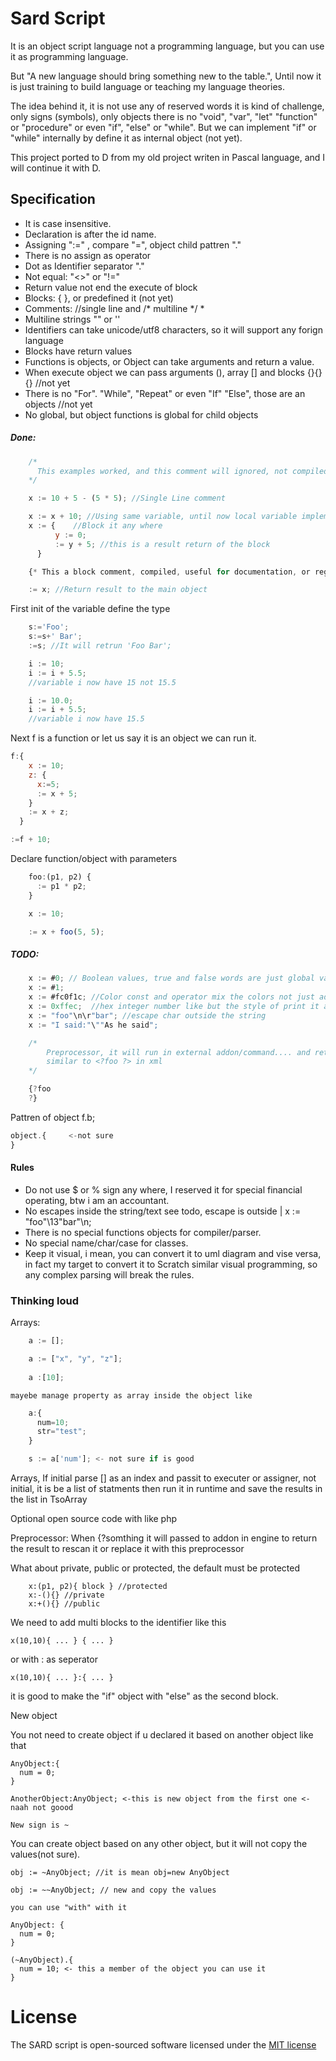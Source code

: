 Sard Script
===========

It is an object script language not a programming language, but you can use it as programming language.

But "A new language should bring something new to the table.", Until now it is just training to build language or teaching my language theories.

The idea behind it, it is not use any of reserved words it is kind of challenge, only signs (symbols), only objects there is no "void", "var", "let" "function" or "procedure" or even "if", "else" or "while".
But we can implement "if" or "while" internally by define it as internal object (not yet).

This project ported to D from my old project writen in Pascal language, and I will continue it with D.


Specification
-------------

  * It is case insensitive.
  * Declaration is after the id name.
  * Assigning ":=" , compare "=", object child pattren "."
  * There is no assign as operator
  * Dot as Identifier separator "."
  * Not equal: "<>" or "!="
  * Return value not end the execute of block
  * Blocks: { }, or predefined it (not yet)
  * Comments: //single line and /* multiline */  * 
  * Multiline strings "" or ''
  * Identifiers can take unicode/utf8 characters, so it will support any forign language
  * Blocks have return values
  * Functions is objects, or Object can take arguments and return a value.
  * When execute object we can pass arguments (), array [] and blocks {}{}{} //not yet
  * There is no "For". "While", "Repeat" or even "If" "Else", those are an objects //not yet
  * No global, but object functions is global for child objects
  
##### Done: #####

```js
    /*
      This examples worked, and this comment will ignored, not compiled or parsed as we say.
    */

    x := 10 + 5 - (5 * 5); //Single Line comment

    x := x + 10; //Using same variable, until now local variable implemented
    x := {    //Block it any where
          y := 0;
          := y + 5; //this is a result return of the block
      }

    {* This a block comment, compiled, useful for documentation, or regenrate the code *}

    := x; //Return result to the main object
```
First init of the variable define the type

```js
    s:='Foo';
    s:=s+' Bar';
    :=s; //It will retrun 'Foo Bar';

    i := 10;
    i := i + 5.5;
    //variable i now have 15 not 15.5

    i := 10.0;
    i := i + 5.5;
    //variable i now have 15.5
```

Next f is a function or let us say it is an object we can run it.

```js
f:{
    x := 10;
    z: {
      x:=5;
      := x + 5;
    }
    := x + z;
  }

:=f + 10;
```

Declare function/object with parameters

```js
    foo:(p1, p2) {
      := p1 * p2;
    }

    x := 10;

    := x + foo(5, 5);
```

##### TODO: #####

```js
    x := #0; // Boolean values, true and false words are just global variables.
    x := #1;
    x := #fc0f1c; //Color const and operator mix the colors not just add it
    x := 0xffec;  //hex integer number like but the style of print it as hex we need to override ToString
    x := "foo"\n\r"bar"; //escape char outside the string
    x := "I said:"\""As he said";
```

```js
    /*
        Preprocessor, it will run in external addon/command.... and return string into it
        similar to <?foo ?> in xml
    */
```

```js
    {?foo
    ?}
```

Pattren of object f.b;
```js
object.{     <-not sure
}
```

#### Rules ####


-	Do not use $ or % sign any where, I reserved it for special financial operating, btw i am an accountant.
- No escapes inside the string/text see todo, escape is outside | x := "foo"\13"bar"\n; 
- There is no special functions objects for compiler/parser.
- No special name/char/case for classes.
- Keep it visual, i mean, you can convert it to uml diagram and vise versa, in fact my target to convert it to Scratch similar visual programming, so any complex parsing will break the rules.

### Thinking loud ###

Arrays:

```js
    a := [];

    a := ["x", "y", "z"];
    
    a :[10];
```
    mayebe manage property as array inside the object like

```js
    a:{
      num=10;
      str="test";
    }

    s := a['num']; <- not sure if is good
```

Arrays, If initial parse [] as an index and passit to executer or assigner, not initial,
it is be a list of statments then run it in runtime and save the results in the list in TsoArray

Optional open source code with <?sard ?> like php

Preprocessor: When {?somthing it will passed to addon in engine to return the result to rescan it or replace it with this preprocessor

What about private, public or protected, the default must be protected
```
    x:(p1, p2){ block } //protected
    x:-(){} //private
    x:+(){} //public
```
We need to add multi blocks to the identifier like this

    x(10,10){ ... } { ... }

or with : as seperator

    x(10,10){ ... }:{ ... }

it is good to make the "if" object with "else" as the second block.

New object

You not need to create object if u declared it based on another object like that

    AnyObject:{
      num = 0;
    }

    AnotherObject:AnyObject; <-this is new object from the first one <-naah not goood

    New sign is ~

You can create object based on any other object, but it will not copy the values(not sure).

    obj := ~AnyObject; //it is mean obj=new AnyObject

    obj := ~~AnyObject; // new and copy the values

    you can use "with" with it

    AnyObject: {
      num = 0;
    }

    (~AnyObject).{
      num = 10; <- this a member of the object you can use it
    }


License
=======

The SARD script is open-sourced software licensed under the [MIT license](http://opensource.org/licenses/MIT)
